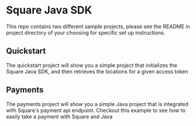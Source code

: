# Square Java SDK

This repo contains two different sample projects, please see the README in project directory of your choosing for specific set up instructions.

## Quickstart
The quickstart project will show you a simple project that initializes the Square Java SDK, and then retrieves the locations for a given access token

## Payments
The payments project will show you a simple Java project that is integrated with Square's payment api endpoint. Checkout this example to see how to easily take a payment with Square and Java